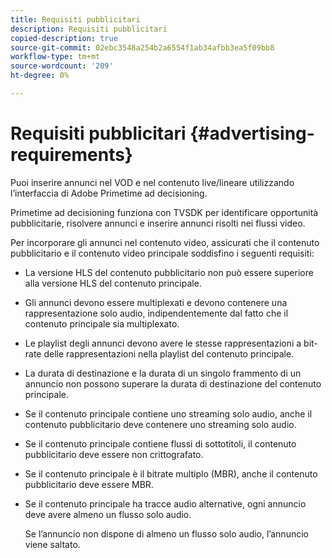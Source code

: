 ```yaml
---
title: Requisiti pubblicitari
description: Requisiti pubblicitari
copied-description: true
source-git-commit: 02ebc3548a254b2a6554f1ab34afbb3ea5f09bb8
workflow-type: tm+mt
source-wordcount: '209'
ht-degree: 0%

---
```


# Requisiti pubblicitari {#advertising-requirements}

Puoi inserire annunci nel VOD e nel contenuto live/lineare utilizzando l’interfaccia di Adobe Primetime ad decisioning.

Primetime ad decisioning funziona con TVSDK per identificare opportunità pubblicitarie, risolvere annunci e inserire annunci risolti nei flussi video.

Per incorporare gli annunci nel contenuto video, assicurati che il contenuto pubblicitario e il contenuto video principale soddisfino i seguenti requisiti:

* La versione HLS del contenuto pubblicitario non può essere superiore alla versione HLS del contenuto principale.
* Gli annunci devono essere multiplexati e devono contenere una rappresentazione solo audio, indipendentemente dal fatto che il contenuto principale sia multiplexato.
* Le playlist degli annunci devono avere le stesse rappresentazioni a bit-rate delle rappresentazioni nella playlist del contenuto principale.
* La durata di destinazione e la durata di un singolo frammento di un annuncio non possono superare la durata di destinazione del contenuto principale.
* Se il contenuto principale contiene uno streaming solo audio, anche il contenuto pubblicitario deve contenere uno streaming solo audio.
* Se il contenuto principale contiene flussi di sottotitoli, il contenuto pubblicitario deve essere non crittografato.
* Se il contenuto principale è il bitrate multiplo (MBR), anche il contenuto pubblicitario deve essere MBR.
* Se il contenuto principale ha tracce audio alternative, ogni annuncio deve avere almeno un flusso solo audio.

  Se l’annuncio non dispone di almeno un flusso solo audio, l’annuncio viene saltato.
